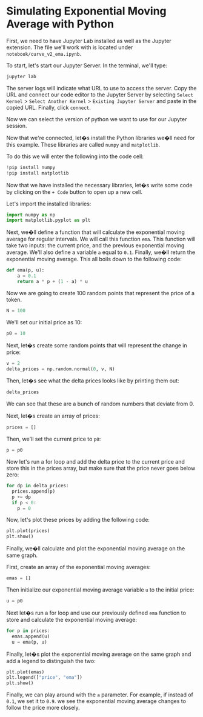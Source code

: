 # Simulating Exponential Moving Average with Python

First, we need to have Jupyter Lab installed as well as the Jupyter extension.
The file we'll work with is located under `notebook/curve_v2_ema.ipynb`.

To start, let's start our Jupyter Server. In the terminal, we'll type:
```bash
jupyter lab
```

The server logs will indicate what URL to use to access the server. Copy the URL and connect our code editor to the Jupyter Server by selecting `Select Kernel` > `Select Another Kernel` > `Existing Jupyter Server` and paste in the copied URL. Finally, click `connect`.

Now we can select the version of python we want to use for our Jupyter session.

Now that we're connected, let�s install the Python libraries we�ll need for this example. These libraries are called `numpy` and `matplotlib`.

To do this we will enter the following into the code cell:
```python
!pip install numpy
!pip install matplotlib
```

Now that we have installed the necessary libraries, let�s write some code by clicking on the `+ Code` button to open up a new cell.

Let's import the installed libraries:
```python
import numpy as np
import matplotlib.pyplot as plt
```

Next, we�ll define a function that will calculate the exponential moving average for regular intervals. We will call this function `ema`. This function will take two inputs: the current price, and the previous exponential moving average. We'll also define a variable `a` equal to `0.1`.  Finally, we�ll return the exponential moving average. This all boils down to the following code:
```python
def ema(p, u):
    a = 0.1
    return a * p + (1 - a) * u
```

Now we are going to create 100 random points that represent the price of a token.
```python
N = 100
```
We'll set our initial price as 10:
```python
p0 = 10
```
Next, let�s create some random points that will represent the change in price:
```python
v = 2
delta_prices = np.random.normal(0, v, N)
```
Then, let�s see what the delta prices looks like by printing them out:
```python
delta_prices
```
We can see that these are a bunch of random numbers that deviate from 0.

Next, let�s create an array of prices:
```python
prices = []
```
Then, we'll set the current price to `p0`:
```python
p = p0
```
Now let's run a for loop and add the delta price to the current price and store this in the prices array, but make sure that the price never goes below zero:
```python
for dp in delta_prices:
  prices.append(p)
  p += dp
  if p < 0:
    p = 0
```

Now, let's plot these prices by adding the following code:
```python
plt.plot(prices)
plt.show()
```

Finally, we�ll calculate and plot the exponential moving average on the same graph.

First, create an array of the exponential moving averages:
```python
emas = []
```

Then initialize our exponential moving average variable `u` to the initial price:
```python
u = p0
```
Next let�s run a for loop and use our previously defined `ema` function to store and calculate the exponential moving average:
```python
for p in prices:
  emas.append(u)
  u = ema(p, u)
```
Finally, let�s plot the exponential moving average on the same graph and add a legend to distinguish the two:
```python
plt.plot(emas)
plt.legend(["price", "ema"])
plt.show()
```

Finally, we can play around with the `a` parameter. For example, if instead of `0.1`, we set it to `0.9`. we see the exponential moving average changes to follow the price more closely.
